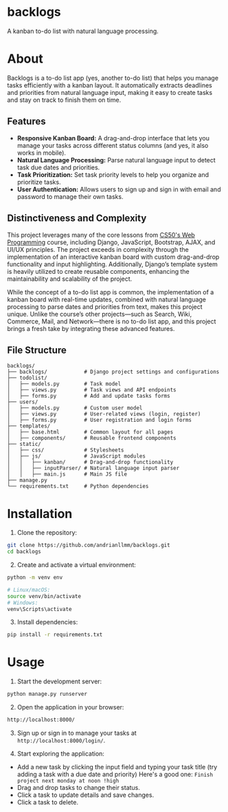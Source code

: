 # backlogs

A kanban to-do list with natural language processing.

# About

Backlogs is a to-do list app (yes, another to-do list) that helps you manage tasks efficiently with a kanban layout. It automatically extracts deadlines and priorities from natural language input, making it easy to create tasks and stay on track to finish them on time.

## Features

- **Responsive Kanban Board:** A drag-and-drop interface that lets you manage your tasks across different status columns
  (and yes, it also works in mobile).
- **Natural Language Processing:** Parse natural language input to detect task due dates and priorities.
- **Task Prioritization:** Set task priority levels to help you organize and prioritize tasks.
- **User Authentication:** Allows users to sign up and sign in with email and password to manage their own tasks.

## Distinctiveness and Complexity

This project leverages many of the core lessons from [CS50's Web Programming](https://cs50.harvard.edu/web/2020/) course, including Django, JavaScript, Bootstrap, AJAX, and UI/UX principles. The project exceeds in complexity through the implementation of an interactive kanban board with custom drag-and-drop functionality and input highlighting. Additionally, Django’s template system is heavily utilized to create reusable components, enhancing the maintainability and scalability of the project.

While the concept of a to-do list app is common, the implementation of a kanban board with real-time updates, combined with natural language processing to parse dates and priorities from text, makes this project unique. Unlike the course’s other projects—such as Search, Wiki, Commerce, Mail, and Network—there is no to-do list app, and this project brings a fresh take by integrating these advanced features.

## File Structure

```
backlogs/
├── backlogs/            # Django project settings and configurations
├── todolist/
│   ├── models.py        # Task model
│   ├── views.py         # Task views and API endpoints
│   ├── forms.py         # Add and update tasks forms
├── users/
│   ├── models.py        # Custom user model
│   ├── views.py         # User-related views (login, register)
│   ├── forms.py         # User registration and login forms
├── templates/
│   ├── base.html        # Common layout for all pages
│   ├── components/      # Reusable frontend components
├── static/
│   ├── css/             # Stylesheets
│   ├── js/              # JavaScript modules
│   │   ├── kanban/      # Drag-and-drop functionality
│   │   ├── inputParser/ # Natural language input parser
│   │   ├── main.js      # Main JS file
├── manage.py
└── requirements.txt     # Python dependencies

```

# Installation

1. Clone the repository:

```bash
git clone https://github.com/andrianllmm/backlogs.git
cd backlogs
```

2. Create and activate a virtual environment:

```bash
python -m venv env

# Linux/macOS:
source venv/bin/activate
# Windows:
venv\Scripts\activate
```

3. Install dependencies:

```bash
pip install -r requirements.txt
```

# Usage

1. Start the development server:

```bash
python manage.py runserver
```

2. Open the application in your browser:

```bash
http://localhost:8000/
```

3. Sign up or sign in to manage your tasks at `http://localhost:8000/login/`.

4. Start exploring the application:

- Add a new task by clicking the input field and typing your task title (try adding a task with a due date and priority) Here's a good one: `Finish project next monday at noon !high`
- Drag and drop tasks to change their status.
- Click a task to update details and save changes.
- Click a task to delete.
